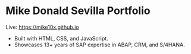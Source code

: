 # Mike Donald Sevilla Portfolio
Live: https://mike10x.github.io
- Built with HTML, CSS, and JavaScript.
- Showcases 13+ years of SAP expertise in ABAP, CRM, and S/4HANA.
